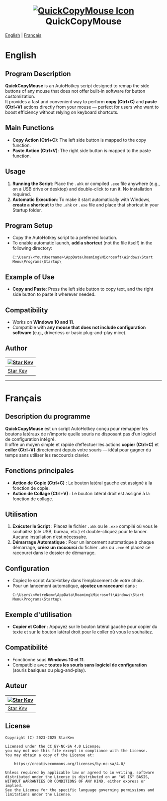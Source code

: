 <h1 align="center">
<br>
<a href="https://github.com/StarKev"><img src="sources/QuickCopyMouse.ico" alt="QuickCopyMouse Icon"></a>
<br>
<b>QuickCopyMouse</b>
<br>
</h1>

[English](#english) | [Français](#français)

# English

## Program Description

**QuickCopyMouse** is an AutoHotkey script designed to remap the side buttons of any mouse that does not offer built-in software for button customization.  
It provides a fast and convenient way to perform **copy (Ctrl+C)** and **paste (Ctrl+V)** actions directly from your mouse — perfect for users who want to boost efficiency without relying on keyboard shortcuts.

## Main Functions

- **Copy Action (Ctrl+C)**: The left side button is mapped to the copy function.  
- **Paste Action (Ctrl+V)**: The right side button is mapped to the paste function.

## Usage

1. **Running the Script**: Place the `.ahk` or compiled `.exe` file anywhere (e.g., on a USB drive or desktop) and double-click to run it. No installation required.  
2. **Automatic Execution**: To make it start automatically with Windows, **create a shortcut** to the `.ahk` or `.exe` file and place that shortcut in your Startup folder.

## Program Setup

- Copy the AutoHotkey script to a preferred location.  
- To enable automatic launch, **add a shortcut** (not the file itself) in the following directory:  
  ```
  C:\Users\<YourUsername>\AppData\Roaming\Microsoft\Windows\Start Menu\Programs\Startup\
  ```

## Example of Use

- **Copy and Paste**: Press the left side button to copy text, and the right side button to paste it wherever needed.

## Compatibility

- Works on **Windows 10 and 11**.  
- Compatible with **any mouse that does not include configuration software** (e.g., driverless or basic plug-and-play mice).

## Author  

| [![Star Kev](https://github.com/StarKev.png?size=100)](https://github.com/StarKev) |
| ---------------------------------------------------------------------------------------- |
| [Star Kev](https://github.com/StarKev)                                               |  

---

# Français

## Description du programme

**QuickCopyMouse** est un script AutoHotkey conçu pour remapper les boutons latéraux de n’importe quelle souris ne disposant pas d’un logiciel de configuration intégré.  
Il offre un moyen simple et rapide d’effectuer les actions **copier (Ctrl+C)** et **coller (Ctrl+V)** directement depuis votre souris — idéal pour gagner du temps sans utiliser les raccourcis clavier.

## Fonctions principales

- **Action de Copie (Ctrl+C)** : Le bouton latéral gauche est assigné à la fonction de copie.  
- **Action de Collage (Ctrl+V)** : Le bouton latéral droit est assigné à la fonction de collage.

## Utilisation

1. **Exécuter le Script** : Placez le fichier `.ahk` ou le `.exe` compilé où vous le souhaitez (clé USB, bureau, etc.) et double-cliquez pour le lancer. Aucune installation n’est nécessaire.  
2. **Démarrage Automatique** : Pour un lancement automatique à chaque démarrage, **créez un raccourci** du fichier `.ahk` ou `.exe` et placez ce raccourci dans le dossier de démarrage.

## Configuration

- Copiez le script AutoHotkey dans l’emplacement de votre choix.  
- Pour un lancement automatique, **ajoutez un raccourci** dans :
  ```
  C:\Users\<VotreNom>\AppData\Roaming\Microsoft\Windows\Start Menu\Programs\Startup\
  ```

## Exemple d'utilisation

- **Copier et Coller** : Appuyez sur le bouton latéral gauche pour copier du texte et sur le bouton latéral droit pour le coller où vous le souhaitez.

## Compatibilité

- Fonctionne sous **Windows 10 et 11**.  
- Compatible avec **toutes les souris sans logiciel de configuration** (souris basiques ou plug-and-play).

## Auteur  

| [![Star Kev](https://github.com/StarKev.png?size=100)](https://github.com/StarKev) |
| ---------------------------------------------------------------------------------------- |
| [Star Kev](https://github.com/StarKev)                                               |  

## License

```text
Copyright (C) 2023-2025 StarKev

Licensed under the CC BY-NC-SA 4.0 License;
you may not use this file except in compliance with the License.
You may obtain a copy of the License at:

    https://creativecommons.org/licenses/by-nc-sa/4.0/

Unless required by applicable law or agreed to in writing, software
distributed under the License is distributed on an "AS IS" BASIS,
WITHOUT WARRANTIES OR CONDITIONS OF ANY KIND, either express or implied.
See the License for the specific language governing permissions and
limitations under the License.
```
